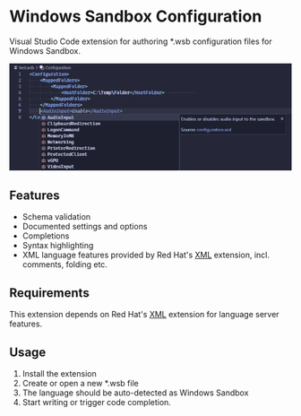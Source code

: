 # Windows Sandbox Configuration

Visual Studio Code extension for authoring *.wsb configuration files for Windows Sandbox.

![extension preview image showing code completion and documentated options](images/preview.png)

## Features

- Schema validation
- Documented settings and options
- Completions
- Syntax highlighting
- XML language features provided by Red Hat's [XML](https://marketplace.visualstudio.com/items?itemName=redhat.vscode-xml) extension, incl. comments, folding etc.

## Requirements

This extension depends on Red Hat's [XML](https://marketplace.visualstudio.com/items?itemName=redhat.vscode-xml) extension for language server features.

## Usage

1. Install the extension
2. Create or open a new *.wsb file
3. The language should be auto-detected as Windows Sandbox
4. Start writing or trigger code completion.
